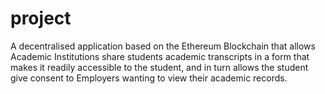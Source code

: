 # project
A decentralised application based on the Ethereum Blockchain that allows Academic Institutions share students academic transcripts in a form that makes it readily accessible to the student, and in turn allows the student give consent to Employers wanting to view their academic records.
